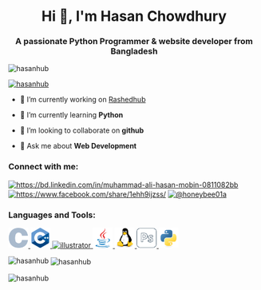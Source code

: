 <h1 align="center">Hi 👋, I'm Hasan Chowdhury</h1>
<h3 align="center">A passionate Python Programmer & website developer from Bangladesh</h3>

<p align="left"> <img src="https://komarev.com/ghpvc/?username=hasanhub&label=Profile%20views&color=0e75b6&style=flat" alt="hasanhub" /> </p>

<p align="left"> <a href=https://github-profile-trophy.vercel.app/?username=ryo-ma><img src="https://github-profile-trophy.vercel.app/?username=hasanhub" alt="hasanhub" /></a> </p>

- 🔭 I’m currently working on [Rashedhub](https://rashedhub.github.io/)

- 🌱 I’m currently learning **Python**

- 👯 I’m looking to collaborate on **github**

- 💬 Ask me about **Web Development**

<h3 align="left">Connect with me:</h3>
<p align="left">
<a href="https://linkedin.com/in/https://bd.linkedin.com/in/muhammad-ali-hasan-mobin-0811082bb" target="blank"><img align="center" src="https://raw.githubusercontent.com/rahuldkjain/github-profile-readme-generator/master/src/images/icons/Social/linked-in-alt.svg" alt="https://bd.linkedin.com/in/muhammad-ali-hasan-mobin-0811082bb" height="30" width="40" /></a>
<a href="https://fb.com/https://www.facebook.com/share/1ehh9ijzss/" target="blank"><img align="center" src="https://raw.githubusercontent.com/rahuldkjain/github-profile-readme-generator/master/src/images/icons/Social/facebook.svg" alt="https://www.facebook.com/share/1ehh9ijzss/" height="30" width="40" /></a>
<a href="https://www.youtube.com/c/@honeybee01a" target="blank"><img align="center" src="https://raw.githubusercontent.com/rahuldkjain/github-profile-readme-generator/master/src/images/icons/Social/youtube.svg" alt="@honeybee01a" height="30" width="40" /></a>
</p>

<h3 align="left">Languages and Tools:</h3>
<p align="left"> <a href="https://www.cprogramming.com/" target="_blank" rel="noreferrer"> <img src="https://raw.githubusercontent.com/devicons/devicon/master/icons/c/c-original.svg" alt="c" width="40" height="40"/> </a> <a href="https://www.w3schools.com/cpp/" target="_blank" rel="noreferrer"> <img src="https://raw.githubusercontent.com/devicons/devicon/master/icons/cplusplus/cplusplus-original.svg" alt="cplusplus" width="40" height="40"/> </a> <a href="https://www.adobe.com/in/products/illustrator.html" target="_blank" rel="noreferrer"> <img src="https://www.vectorlogo.zone/logos/adobe_illustrator/adobe_illustrator-icon.svg" alt="illustrator" width="40" height="40"/> </a> <a href="https://www.java.com" target="_blank" rel="noreferrer"> <img src="https://raw.githubusercontent.com/devicons/devicon/master/icons/java/java-original.svg" alt="java" width="40" height="40"/> </a> <a href="https://www.linux.org/" target="_blank" rel="noreferrer"> <img src="https://raw.githubusercontent.com/devicons/devicon/master/icons/linux/linux-original.svg" alt="linux" width="40" height="40"/> </a> <a href="https://www.photoshop.com/en" target="_blank" rel="noreferrer"> <img src="https://raw.githubusercontent.com/devicons/devicon/master/icons/photoshop/photoshop-line.svg" alt="photoshop" width="40" height="40"/> </a> <a href="https://www.python.org" target="_blank" rel="noreferrer"> <img src="https://raw.githubusercontent.com/devicons/devicon/master/icons/python/python-original.svg" alt="python" width="40" height="40"/> </a> </p>

<p><img align="left" src="https://github-readme-stats.vercel.app/api/top-langs?username=hasanhub&show_icons=true&locale=en&layout=compact" alt="hasanhub" /></p>

<p>&nbsp;<img align="center" src="https://github-readme-stats.vercel.app/api?username=hasanhub&show_icons=true&locale=en" alt="hasanhub" /></p>

<p><img align="center" src="https://github-readme-streak-stats.herokuapp.com/?user=hasanhub&" alt="hasanhub" /></p>
